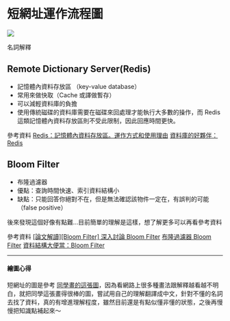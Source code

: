 # 短網址運作流程圖
![](https://i.imgur.com/KwgHOPi.png)


 名詞解釋

## Remote Dictionary Server(Redis)
- 記憶體內資料存放區 （key-value database）
- 常用來做快取（Cache 或譯做暫存）
- 可以減輕資料庫的負擔
- 使用傳統磁碟的資料庫需要在磁碟來回處理才能執行大多數的操作，而 Redis 這類記憶體內資料存放區則不受此限制，因此回應時間更快。

參考資料
[Redis：記憶體內資料存放區。運作方式和使用理由](https://aws.amazon.com/tw/redis/)
[資料庫的好夥伴：Redis](https://blog.techbridge.cc/2016/06/18/redis-introduction/)


## Bloom Filter
- 布隆過濾器
- 優點：查詢時間快速、索引資料結構小
- 缺點：只能回答你絕對不在，但是無法確認該物件一定在，有誤判的可能（false positive）

後來發現這個好像有點難...目前簡單的理解是這樣，想了解更多可以再看參考資料

參考資料
[[論文解讀][Bloom Filter] 深入討論 Bloom Filter](https://www.evanlin.com/BloomFilter/)
[布隆過濾器 Bloom Filter](https://rust-algo.club/collections/bloom_filter/)
[資料結構大便當：Bloom Filter](https://medium.com/@Kadai/%E8%B3%87%E6%96%99%E7%B5%90%E6%A7%8B%E5%A4%A7%E4%BE%BF%E7%95%B6-bloom-filter-58b0320a346d)

---

#### 繪圖心得
短網址的圖是參考 [同學畫的這張圖](https://i.imgur.com/Cpn43tO.png)，因為看網路上很多種畫法跟解釋越看越不明白，就把同學這張畫得很棒的圖，嘗試用自己的理解翻譯成中文，針對不懂的名詞去找了資料，真的有增進理解程度，雖然目前還是有點似懂非懂的狀態，之後再慢慢把知識點補起來～